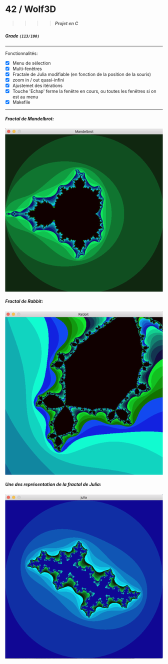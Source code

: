 
# 42  /  Wolf3D
>>>> ##### Projet en C

##### Grade ``(113/100)``
--------  -----------------------

Fonctionnalités:
- [X] Menu de sélection
- [X] Multi-fenêtres
- [X] Fractale de Julia modifiable (en fonction de la position de la souris)
- [X] zoom in / out quasi-infini
- [X] Ajustemet des itérations
- [X] Touche 'Echap' ferme la fenêtre en cours, ou toutes les fenêtres si on est au menu
- [X] Makefile

 -----------------------

##### Fractal de Mandelbrot:
![Mandelbrot](https://github.com/pde-maul/42/blob/master/Fractol/Mandelbrot%20fractal.png)


##### Fractal de Rabbit:
![Rabbit](https://github.com/pde-maul/42/blob/master/Fractol/Rabbit%20Fractal.png)


##### Une des représentation de la fractal de Julia:
![Rabbit](https://github.com/pde-maul/42/blob/master/Fractol/Julia%20fractal.png)

